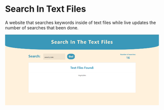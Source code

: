 # Search In Text Files
A website that searches keywords inside of text files while live updates the number of searches that been done. 

![website picture](https://github.com/litalporat/SearchInTextFiles/blob/main/search-in-text-files/public/website.png?raw=true)
